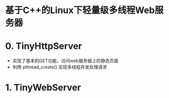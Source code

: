 # 基于C++的Linux下轻量级多线程Web服务器

# 0. TinyHttpServer

- 实现了基本的GET功能，访问web服务器上的静态页面
- 利用 pthread_create() 实现多线程并发处理请求

# 1. TinyWebServer